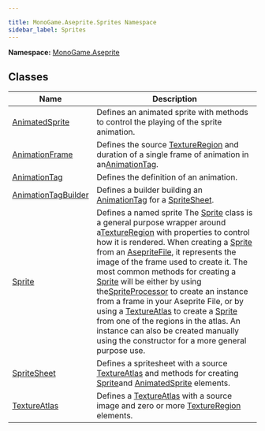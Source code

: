 ```yaml
---

title: MonoGame.Aseprite.Sprites Namespace
sidebar_label: Sprites
---
```

**Namespace:** [MonoGame.Aseprite](../)  

## Classes

| Name                                                | Description                                                                                                                                                                                                                                                                                                                                                                                                                                                                                                                                                                                                                                                                                                                                                                                             |
| --------------------------------------------------- | ------------------------------------------------------------------------------------------------------------------------------------------------------------------------------------------------------------------------------------------------------------------------------------------------------------------------------------------------------------------------------------------------------------------------------------------------------------------------------------------------------------------------------------------------------------------------------------------------------------------------------------------------------------------------------------------------------------------------------------------------------------------------------------------------------- |
| [AnimatedSprite](AnimatedSprite/)           | Defines an animated sprite with methods to control the playing of the sprite animation.                                                                                                                                                                                                                                                                                                                                                                                                                                                                                                                                                                                                                                                                                                                 |
| [AnimationFrame](AnimationFrame/)           | Defines the source [TextureRegion](AnimationFrame/properties/TextureRegion) and duration of a single frame of animation in an[AnimationTag](AnimationTag/).                                                                                                                                                                                                                                                                                                                                                                                                                                                                                                                                                                                                                                  |
| [AnimationTag](AnimationTag/)               | Defines the definition of an animation.                                                                                                                                                                                                                                                                                                                                                                                                                                                                                                                                                                                                                                                                                                                                                                 |
| [AnimationTagBuilder](AnimationTagBuilder/) | Defines a builder building an [AnimationTag](AnimationTag/) for a [SpriteSheet](SpriteSheet/).                                                                                                                                                                                                                                                                                                                                                                                                                                                                                                                                                                                                                                                                                          |
| [Sprite](Sprite/)                           |  Defines a named sprite The [Sprite](Sprite/) class is a general purpose wrapper around a[TextureRegion](../TextureRegion/) with properties to control how it is rendered.  When creating a [Sprite](Sprite/) from an [AsepriteFile](../AsepriteFile/), it represents the image of the frame used to create it. The most common methods for creating a [Sprite](Sprite/) will be either by using the[SpriteProcessor](../Content/Processors/SpriteProcessor/) to create an instance from a frame in your Aseprite File, or by using a [TextureAtlas](TextureAtlas/) to create a [Sprite](Sprite/) from one of the regions in the atlas.  An instance can also be created manually using the constructor for a more general purpose use. |
| [SpriteSheet](SpriteSheet/)                 | Defines a spritesheet with a source [TextureAtlas](SpriteSheet/properties/TextureAtlas) and methods for creating [Sprite](Sprite/)and [AnimatedSprite](AnimatedSprite/) elements.                                                                                                                                                                                                                                                                                                                                                                                                                                                                                                                                                                                                    |
| [TextureAtlas](TextureAtlas/)               | Defines a [TextureAtlas](TextureAtlas/) with a source image and zero or more [TextureRegion](../TextureRegion/) elements.                                                                                                                                                                                                                                                                                                                                                                                                                                                                                                                                                                                                                                                               |


